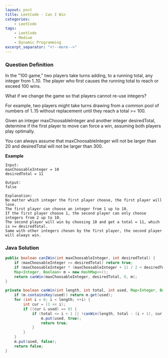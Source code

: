 ```yaml
---
layout: post
title: LeetCode - Can I Win
categories:
    - LeetCode
tags:
    - LeetCode
    - Medium
    - Dynamic Programming
excerpt_separator: "<!--more-->"
---
```


### Question Definition
In the "100 game," two players take turns adding, to a running total, any integer from 1..10. The player who first causes the running total to reach or exceed 100 wins.

What if we change the game so that players cannot re-use integers?
<!--more-->

For example, two players might take turns drawing from a common pool of numbers of 1..15 without replacement until they reach a total >= 100.

Given an integer maxChoosableInteger and another integer desiredTotal, determine if the first player to move can force a win, assuming both players play optimally.

You can always assume that maxChoosableInteger will not be larger than 20 and desiredTotal will not be larger than 300.

**Example**
```
Input:
maxChoosableInteger = 10
desiredTotal = 11

Output:
false

Explanation:
No matter which integer the first player choose, the first player will lose.
The first player can choose an integer from 1 up to 10.
If the first player choose 1, the second player can only choose integers from 2 up to 10.
The second player will win by choosing 10 and get a total = 11, which is >= desiredTotal.
Same with other integers chosen by the first player, the second player will always win.
```
### Java Solution
```java
public boolean canIWin(int maxChoosableInteger, int desiredTotal) {
    if (maxChoosableInteger >= desiredTotal) return true;
    if (maxChoosableInteger * (maxChoosableInteger + 1) / 2 < desiredTotal) return false;
    Map<Integer, Boolean> m = new HashMap<>();
    return canWin(maxChoosableInteger, desiredTotal, 0, m);
}

private boolean canWin(int length, int total, int used, Map<Integer, Boolean> m) {
    if (m.containsKey(used)) return m.get(used);
    for (int i = 0; i < length; ++i) {
        int cur = (1 << i);
        if ((cur & used) == 0) {
            if (total <= i + 1 || !canWin(length, total - (i + 1), cur | used, m)) {
                m.put(used, true);
                return true;
            }
        }
    }
    m.put(used, false);
    return false;
}
```